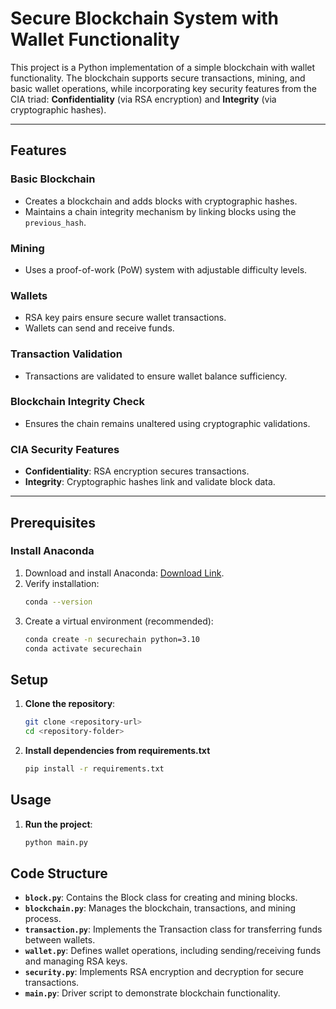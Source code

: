 # **Secure Blockchain System with Wallet Functionality**

This project is a Python implementation of a simple blockchain with wallet functionality. The blockchain supports secure transactions, mining, and basic wallet operations, while incorporating key security features from the CIA triad: **Confidentiality** (via RSA encryption) and **Integrity** (via cryptographic hashes).

---

## **Features**

### **Basic Blockchain**
- Creates a blockchain and adds blocks with cryptographic hashes.
- Maintains a chain integrity mechanism by linking blocks using the `previous_hash`.

### **Mining**
- Uses a proof-of-work (PoW) system with adjustable difficulty levels.

### **Wallets**
- RSA key pairs ensure secure wallet transactions.
- Wallets can send and receive funds.

### **Transaction Validation**
- Transactions are validated to ensure wallet balance sufficiency.

### **Blockchain Integrity Check**
- Ensures the chain remains unaltered using cryptographic validations.

### **CIA Security Features**
- **Confidentiality**: RSA encryption secures transactions.
- **Integrity**: Cryptographic hashes link and validate block data.

---

## **Prerequisites**

### **Install Anaconda**
1. Download and install Anaconda: [Download Link](https://www.anaconda.com/products/distribution).
2. Verify installation:
   ```bash
   conda --version
3. Create a virtual environment (recommended):
    ```bash
    conda create -n securechain python=3.10
    conda activate securechain

## Setup

1. **Clone the repository**:
   ```bash
   git clone <repository-url>
   cd <repository-folder>
2. **Install dependencies from requirements.txt**
    ```bash
    pip install -r requirements.txt

## Usage

1. **Run the project**:
    ```bash
    python main.py


## Code Structure

- **`block.py`**: Contains the Block class for creating and mining blocks.
- **`blockchain.py`**: Manages the blockchain, transactions, and mining process.
- **`transaction.py`**: Implements the Transaction class for transferring funds between wallets.
- **`wallet.py`**: Defines wallet operations, including sending/receiving funds and managing RSA keys.
- **`security.py`**: Implements RSA encryption and decryption for secure transactions.
- **`main.py`**: Driver script to demonstrate blockchain functionality.